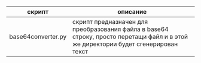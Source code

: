 скрипт | описание
------ | --------
base64converter.py | скрипт предназначен для преобразования файла в base64 строку, просто перетащи файл и в этой же директории будет сгенерирован текст
